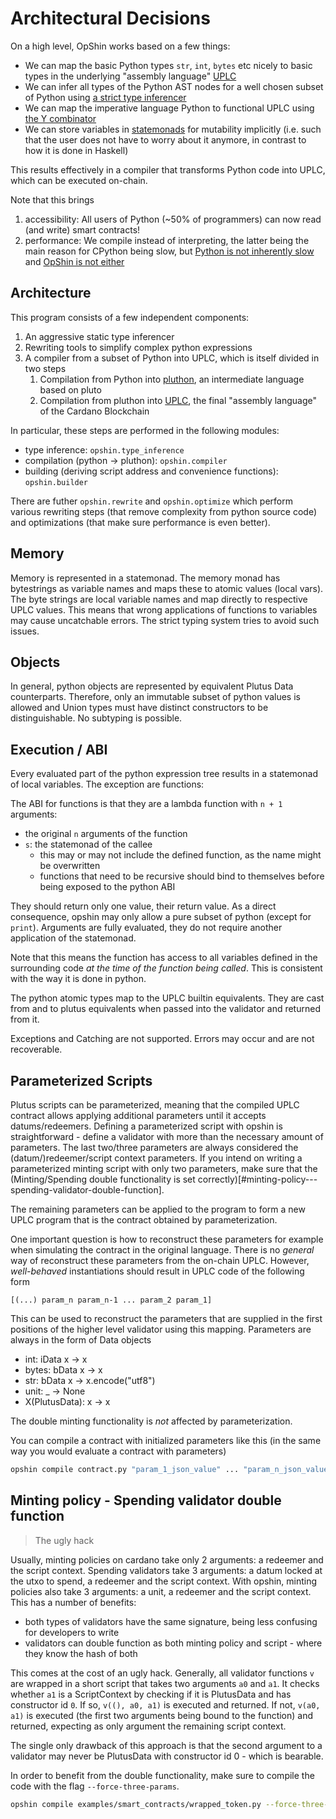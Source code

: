 # Architectural Decisions

On a high level, OpShin works based on a few things:

 - We can map the basic Python types `str`, `int`, `bytes` etc nicely to basic types in the underlying "assembly language" [UPLC](https://blog.hachi.one/post/an-introduction-to-plutus-core/)
 - We can infer all types of the Python AST nodes for a well chosen subset of Python using [a strict type inferencer](https://legacy.python.org/workshops/2000-01/proceedings/papers/aycock/aycock.html#CITEaiken)
 - We can map the imperative language Python to functional UPLC using [the Y combinator](https://matt.might.net/articles/compiling-up-to-lambda-calculus/)
 - We can store variables in [statemonads](https://wiki.haskell.org/State_Monad) for mutability implicitly (i.e. such that the user does not have to worry about it anymore, in contrast to how it is done in Haskell)

This results effectively in a compiler that transforms Python code into UPLC, which can be executed on-chain.

Note that this brings

1. accessibility: All users of Python (~50% of programmers) can now read (and write) smart contracts!
2. performance: We compile instead of interpreting, the latter being the main reason for CPython being slow, but [Python is not inherently slow](https://www.pypy.org/) and [OpShin is not either](https://github.com/OpShin/plutus-bench)
 
## Architecture

This program consists of a few independent components:

1. An aggressive static type inferencer
2. Rewriting tools to simplify complex python expressions
3. A compiler from a subset of Python into UPLC, which is itself divided in two steps
   1. Compilation from Python into [pluthon](https://github.com/OpShin/pluthon), an intermediate language based on pluto
   2. Compilation from pluthon into [UPLC](https://github.com/OpShin/uplc), the final "assembly language" of the Cardano Blockchain

In particular, these steps are performed in the following modules:

- type inference: `opshin.type_inference`
- compilation (python -> pluthon): `opshin.compiler`
- building (deriving script address and convenience functions): `opshin.builder`

There are futher `opshin.rewrite` and `opshin.optimize` which perform various rewriting steps (that remove complexity from python source code) and optimizations (that make sure performance is even better).

## Memory

Memory is represented in a statemonad.
The memory monad has bytestrings as variable names and maps these to atomic values (local vars).
The byte strings are local variable names and map directly to respective UPLC values.
This means that wrong applications of functions to variables may cause uncatchable errors.
The strict typing system tries to avoid such issues.

## Objects

In general, python objects are represented by equivalent Plutus Data counterparts.
Therefore, only an immutable subset of python values is allowed and Union types must have distinct constructors to be distinguishable.
No subtyping is possible.

## Execution / ABI

Every evaluated part of the python expression tree results in a statemonad of local variables.
The exception are functions:

The ABI for functions is that they are a lambda function with `n + 1` arguments:
 - the original `n` arguments of the function
 - `s`: the statemonad of the callee 
   - this may or may not include the defined function, as the name might be overwritten
   - functions that need to be recursive should bind to themselves before being exposed to the python ABI

They should return only one value, their return value.
As a direct consequence, opshin may only allow a pure subset of python (except for `print`).
Arguments are fully evaluated, they do not require another application of the statemonad.

Note that this means the function has access to all variables defined in the surrounding code _at the time of the function being called_.
This is consistent with the way it is done in python.


The python atomic types map to the UPLC builtin equivalents.
They are cast from and to plutus equivalents when passed into the validator and returned from it.

Exceptions and Catching are not supported.
Errors may occur and are not recoverable.

## Parameterized Scripts

Plutus scripts can be parameterized, meaning that the compiled UPLC contract
allows applying additional parameters until it accepts datums/redeemers.
Defining a parameterized script with opshin is straightforward -
define a validator with more than the necessary amount of parameters.
The last two/three parameters are always considered the (datum/)redeemer/script context parameters.
If you intend on writing a parameterized minting script with only two parameters,
make sure that the (Minting/Spending double functionality is set correctly)[#minting-policy---spending-validator-double-function].

The remaining parameters can be applied to the program to form a new UPLC program
that is the contract obtained by parameterization.

One important question is how to reconstruct these parameters for example
when simulating the contract in the original language.
There is no _general_ way of reconstruct these parameters from the on-chain UPLC.
However, _well-behaved_ instantiations should result in UPLC code of the following form

```uplc
[(...) param_n param_n-1 ... param_2 param_1]
```

This can be used to reconstruct the parameters that are supplied in the first positions
of the higher level validator using this mapping.
Parameters are always in the form of Data objects

- int: iData x -> x
- bytes: bData x -> x
- str: bData x -> x.encode("utf8")
- unit: _ -> None
- X(PlutusData): x -> x

The double minting functionality is _not_ affected by parameterization.

You can compile a contract with initialized parameters like this (in the same way you would evaluate a contract with parameters)

```bash
opshin compile contract.py "param_1_json_value" ... "param_n_json_value"
```

## Minting policy - Spending validator double function

> The ugly hack

Usually, minting policies on cardano take only 2 arguments: a redeemer and the script context.
Spending validators take 3 arguments: a datum locked at the utxo to spend, a redeemer and the script context.
With opshin, minting policies also take 3 arguments: a unit, a redeemer and the script context.
This has a number of benefits:

 - both types of validators have the same signature, being less confusing for developers to write
 - validators can double function as both minting policy and script - where they know the hash of both

This comes at the cost of an ugly hack.
Generally, all validator functions `v` are wrapped in a short script that takes two arguments `a0` and `a1`.
It checks whether `a1` is a ScriptContext by checking if it is PlutusData and has constructor id `0`.
If so, `v((), a0, a1)` is executed and returned.
If not, `v(a0, a1)` is executed (the first two arguments being bound to the function)
and returned, expecting as only argument the remaining script context.

The single only drawback of this approach is that the second argument to a validator
may never be PlutusData with constructor id 0 - which is bearable.

In order to benefit from the double functionality, make sure to compile the code with the flag `--force-three-params`.

```bash
opshin compile examples/smart_contracts/wrapped_token.py --force-three-params
```